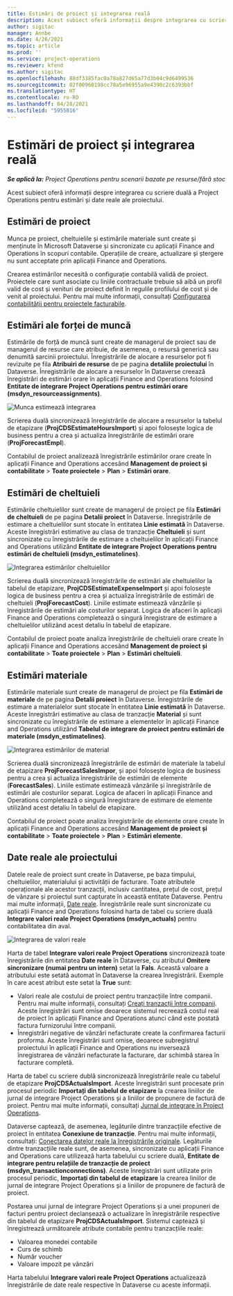 ```yaml
---
title: Estimări de proiect și integrarea reală
description: Acest subiect oferă informații despre integrarea cu scriere duală a Project Operations pentru estimări și date reale ale proiectului.
author: sigitac
manager: Annbe
ms.date: 4/26/2021
ms.topic: article
ms.prod: ''
ms.service: project-operations
ms.reviewer: kfend
ms.author: sigitac
ms.openlocfilehash: 88df3385fac0a78a827d65a77d3b04c9d6499536
ms.sourcegitcommit: 02f00960198cc78a5e96955a9e4390c2c6393bbf
ms.translationtype: HT
ms.contentlocale: ro-RO
ms.lasthandoff: 04/28/2021
ms.locfileid: "5955816"
---
```

# <a name="project-estimates-and-actuals-integration"></a>Estimări de proiect și integrarea reală

_**Se aplică la:** Project Operations pentru scenarii bazate pe resurse/fără stoc_

Acest subiect oferă informații despre integrarea cu scriere duală a Project Operations pentru estimări și date reale ale proiectului.

## <a name="project-estimates"></a>Estimări de proiect

Munca pe proiect, cheltuielile și estimările materiale sunt create și menținute în Microsoft Dataverse și sincronizate cu aplicații Finance and Operations în scopuri contabile. Operațiile de creare, actualizare și ștergere nu sunt acceptate prin aplicații Finance and Operations.

Crearea estimărilor necesită o configurație contabilă validă de proiect. Proiectele care sunt asociate cu liniile contractuale trebuie să aibă un profil valid de cost și venituri de proiect definit în regulile profilului de cost și de venit al proiectului. Pentru mai multe informații, consultați [Configurarea contabilității pentru proiectele facturabile](../project-accounting/configure-accounting-billable-projects.md#configure-project-cost-and-revenue-profile-rules).

## <a name="labor-estimates"></a>Estimări ale forței de muncă

Estimările de forță de muncă sunt create de managerul de proiect sau de managerul de resurse care atribuie, de asemenea, o resursă generică sau denumită sarcinii proiectului. Înregistrările de alocare a resurselor pot fi revizuite pe fila **Atribuiri de resurse** de pe pagina **detaliile proiectului** în Dataverse. Înregistrările de alocare a resurselor în Dataverse creează înregistrări de estimări orare în aplicații Finance and Operations folosind **Entitate de integrare Project Operations pentru estimări orare (msdyn\_resourceassignments)**.

   ![Munca estimează integrarea](./Media/DW4LaborEstimates.png)

Scrierea duală sincronizează înregistrările de alocare a resurselor la tabelul de etapizare (**ProjCDSEstimateHoursImport**) și apoi folosește logica de business pentru a crea și actualiza înregistrările de estimări orare (**ProjForecastEmpl**).

Contabilul de proiect analizează înregistrările estimărilor orare create în aplicații Finance and Operations accesând **Management de proiect și contabilitate** > **Toate proiectele** > **Plan** > **Estimări orare**.

## <a name="expense-estimates"></a>Estimări de cheltuieli

Estimările cheltuielilor sunt create de managerul de proiect pe fila **Estimări de cheltuieli** de pe pagina **Detalii proiect** în Dataverse. Înregistrările de estimare a cheltuielilor sunt stocate în entitatea **Linie estimată** în Dataverse. Aceste înregistrări estimative au clasa de tranzacție **Cheltuieli** și sunt sincronizate cu înregistrările de estimare a cheltuielilor în aplicații Finance and Operations utilizând **Entitate de integrare Project Operations pentru estimări de cheltuieli (msdyn\_estimatelines)**.

   ![Integrarea estimărilor cheltuielilor](./Media/DW4ExpenseEstimates.png)

Scrierea duală sincronizează înregistrările de estimări ale cheltuielilor la tabelul de etapizare, **ProjCDSEstimateExpenseImport** și apoi folosește logica de business pentru a crea și actualiza înregistrările de estimări de cheltuieli (**ProjForecastCost**). Liniile estimate estimează vânzările și înregistrările de estimări ale costurilor separat. Logica de afaceri în aplicații Finance and Operations completează o singură înregistrare de estimare a cheltuielilor utilizând acest detaliu în tabelul de etapizare.

Contabilul de proiect poate analiza înregistrările de cheltuieli orare create în aplicații Finance and Operations accesând **Management de proiect și contabilitate** > **Toate proiectele** > **Plan** > **Estimări cheltuieli**.

## <a name="material-estimates"></a>Estimări materiale

Estimările materiale sunt create de managerul de proiect pe fila **Estimări de materiale** de pe pagina **Detalii proiect** în Dataverse. Înregistrările de estimare a materialelor sunt stocate în entitatea **Linie estimată** în Dataverse. Aceste înregistrări estimative au clasa de tranzacție **Material** și sunt sincronizate cu înregistrările de estimare a elementelor în aplicații Finance and Operations utilizând **Tabelul de integrare de proiect pentru estimări de materiale (msdyn\_estimatelines)**.

   ![Integrarea estimărilor de material](./Media/DW4MaterialEstimates.png)

Scrierea duală sincronizează înregistrările de estimări de materiale la tabelul de etapizare **ProjForecastSalesImpor**, și apoi folosește logica de business pentru a crea și actualiza înregistrările de estimări de elemente (**ForecastSales**). Liniile estimate estimează vânzările și înregistrările de estimări ale costurilor separat. Logica de afaceri în aplicații Finance and Operations completează o singură înregistrare de estimare de elemente utilizând acest detaliu în tabelul de etapizare.

Contabilul de proiect poate analiza înregistrările de elemente orare create în aplicații Finance and Operations accesând **Management de proiect și contabilitate** > **Toate proiectele** > **Plan** > **Estimări elemente**.

## <a name="project-actuals"></a>Date reale ale proiectului

Datele reale de proiect sunt create în Dataverse, pe baza timpului, cheltuielilor, materialului și activității de facturare. Toate atributele operaționale ale acestor tranzacții, inclusiv cantitatea, prețul de cost, prețul de vânzare și proiectul sunt capturate în această entitate Dataverse. Pentru mai multe informații, [Date reale](../actuals/actuals-overview.md). Înregistrările reale sunt sincronizate cu aplicații Finance and Operations folosind harta de tabel cu scriere duală **Integrare valori reale Project Operations (msdyn\_actuals)** pentru contabilitatea din aval.

   ![Integrarea de valori reale](./Media/DW4Actuals.png)

Harta de tabel **Integrare valori reale Project Operations** sincronizează toate înregistrările din entitatea **Date reale** în Dataverse, cu atributul **Omitere sincronizare (numai pentru un intern)** setat la **Fals**. Această valoare a atributului este setată automat în Dataverse la crearea înregistrării. Exemple în care acest atribut este setat la **True** sunt:

  - Valori reale ale costului de proiect pentru tranzacțiile între companii. Pentru mai multe informații, consultați [Creați tranzacții între companii](../project-accounting/create-intercompany-transactions.md). Aceste înregistrări sunt omise deoarece sistemul recreează costul real de proiect în aplicații Finance and Operations atunci când este postată factura furnizorului între companii.
  - Înregistrări negative de vânzări nefacturate create la confirmarea facturii proforma. Aceste înregistrări sunt omise, deoarece subregistrul proiectului în aplicații Finance and Operations nu inversează înregistrarea de vânzări nefacturate la facturare, dar schimbă starea în facturare completă.

Harta de tabel cu scriere dublă sincronizează înregistrările reale cu tabelul de etapizare **ProjCDSActualsImport**. Aceste înregistrări sunt procesate prin procesul periodic **Importați din tabelul de etapizare** la crearea liniilor de jurnal de integrare Project Operations și a liniilor de propunere de factură de proiect. Pentru mai multe informații, consultați [Jurnal de integrare în Project Operations](../project-accounting/project-operations-integration-journal.md).

Dataverse captează, de asemenea, legăturile dintre tranzacțiile efective de proiect în entitatea **Conexiune de tranzacție**. Pentru mai multe informații, consultați: [Conectarea datelor reale la înregistrările originale](../actuals/linkingactuals.md). Legăturile dintre tranzacțiile reale sunt, de asemenea, sincronizate cu aplicații Finance and Operations care utilizează harta tabelului cu scriere duală, **Entitate de integrare pentru relațiile de tranzacție de proiect (msdyn\_transactionconnections)**. Aceste înregistrări sunt utilizate prin procesul periodic, **Importați din tabelul de etapizare** la crearea liniilor de jurnal de integrare Project Operations și a liniilor de propunere de factură de proiect.

Postarea unui jurnal de integrare Project Operations și a unei propuneri de facturi pentru proiect declanșează o actualizare în înregistrările respective din tabelul de etapizare **ProjCDSActualsImport**. Sistemul captează și înregistrează următoarele atribute contabile pentru tranzacțiile reale:

- Valoarea monedei contabile
- Curs de schimb
- Număr voucher
- Valoare impozit pe vânzări

Harta tabelului **Integrare valori reale Project Operations** actualizează înregistrările de date reale respective în Dataverse cu aceste informații.

